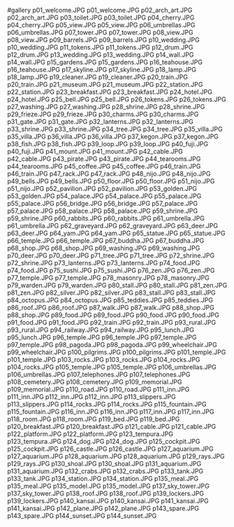 #gallery
p01_welcome.JPG	p01_welcome.JPG
p02_arch_art.JPG	p02_arch_art.JPG
p03_toilet.JPG	p03_toilet.JPG
p04_cherry.JPG	p04_cherry.JPG
p05_view.JPG	p05_view.JPG
p06_umbrellas.JPG	p06_umbrellas.JPG
p07_tower.JPG	p07_tower.JPG
p08_view.JPG	p08_view.JPG
p09_barrels.JPG	p09_barrels.JPG
p10_wedding.JPG	p10_wedding.JPG
p11_tokens.JPG	p11_tokens.JPG
p12_drum.JPG	p12_drum.JPG
p13_wedding.JPG	p13_wedding.JPG
p14_wall.JPG	p14_wall.JPG
p15_gardens.JPG	p15_gardens.JPG
p16_teahouse.JPG	p16_teahouse.JPG
p17_skyline.JPG	p17_skyline.JPG
p18_lamp.JPG	p18_lamp.JPG
p19_cleaner.JPG	p19_cleaner.JPG
p20_train.JPG	p20_train.JPG
p21_museum.JPG	p21_museum.JPG
p22_station.JPG	p22_station.JPG
p23_breakfast.JPG	p23_breakfast.JPG
p24_hotel.JPG	p24_hotel.JPG
p25_bell.JPG	p25_bell.JPG
p26_tokens.JPG	p26_tokens.JPG
p27_washing.JPG	p27_washing.JPG
p28_shrine.JPG	p28_shrine.JPG
p29_frieze.JPG	p29_frieze.JPG
p30_charms.JPG	p30_charms.JPG
p31_gate.JPG	p31_gate.JPG
p32_lanterns.JPG	p32_lanterns.JPG
p33_shrine.JPG	p33_shrine.JPG
p34_tree.JPG	p34_tree.JPG
p35_villa.JPG	p35_villa.JPG
p36_villa.JPG	p36_villa.JPG
p37_kegon.JPG	p37_kegon.JPG
p38_fish.JPG	p38_fish.JPG
p39_loop.JPG	p39_loop.JPG
p40_fuji.JPG	p40_fuji.JPG
p41_mount.JPG	p41_mount.JPG
p42_cable.JPG	p42_cable.JPG
p43_pirate.JPG	p43_pirate.JPG
p44_tearooms.JPG	p44_tearooms.JPG
p45_coffee.JPG	p45_coffee.JPG
p46_train.JPG	p46_train.JPG
p47_rack.JPG	p47_rack.JPG
p48_nijo.JPG	p48_nijo.JPG
p49_bells.JPG	p49_bells.JPG
p50_floor.JPG	p50_floor.JPG
p51_nijo.JPG	p51_nijo.JPG
p52_pavilion.JPG	p52_pavilion.JPG
p53_golden.JPG	p53_golden.JPG
p54_palace.JPG	p54_palace.JPG
p55_palace.JPG	p55_palace.JPG
p56_bridge.JPG	p56_bridge.JPG
p57_palace.JPG	p57_palace.JPG
p58_palace.JPG	p58_palace.JPG
p59_shrine.JPG	p59_shrine.JPG
p60_rabbits.JPG	p60_rabbits.JPG
p61_umbrella.JPG	p61_umbrella.JPG
p62_graveyard.JPG	p62_graveyard.JPG
p63_deer.JPG	p63_deer.JPG
p64_yam.JPG	p64_yam.JPG
p65_statue.JPG	p65_statue.JPG
p66_temple.JPG	p66_temple.JPG
p67_buddha.JPG	p67_buddha.JPG
p68_shop.JPG	p68_shop.JPG
p69_washing.JPG	p69_washing.JPG
p70_deer.JPG	p70_deer.JPG
p71_tree.JPG	p71_tree.JPG
p72_shrine.JPG	p72_shrine.JPG
p73_lanterns.JPG	p73_lanterns.JPG
p74_food.JPG	p74_food.JPG
p75_sushi.JPG	p75_sushi.JPG
p76_zen.JPG	p76_zen.JPG
p77_temple.JPG	p77_temple.JPG
p78_masonry.JPG	p78_masonry.JPG
p79_warden.JPG	p79_warden.JPG
p80_stall.JPG	p80_stall.JPG
p81_zen.JPG	p81_zen.JPG
p82_silver.JPG	p82_silver.JPG
p83_stall.JPG	p83_stall.JPG
p84_octopus.JPG	p84_octopus.JPG
p85_teddies.JPG	p85_teddies.JPG
p86_roof.JPG	p86_roof.JPG
p87_walk.JPG	p87_walk.JPG
p88_shop.JPG	p88_shop.JPG
p89_food.JPG	p89_food.JPG
p90_food.JPG	p90_food.JPG
p91_food.JPG	p91_food.JPG
p92_train.JPG	p92_train.JPG
p93_rural.JPG	p93_rural.JPG
p94_railway.JPG	p94_railway.JPG
p95_lunch.JPG	p95_lunch.JPG
p96_temple.JPG	p96_temple.JPG
p97_temple.JPG	p97_temple.JPG
p98_pagoda.JPG	p98_pagoda.JPG
p99_wheelchair.JPG	p99_wheelchair.JPG
p100_pilgrims.JPG	p100_pilgrims.JPG
p101_temple.JPG	p101_temple.JPG
p103_rocks.JPG	p103_rocks.JPG
p104_rocks.JPG	p104_rocks.JPG
p105_temple.JPG	p105_temple.JPG
p106_umbrellas.JPG	p106_umbrellas.JPG
p107_telephones.JPG	p107_telephones.JPG
p108_cemetery.JPG	p108_cemetery.JPG
p109_memorial.JPG	p109_memorial.JPG
p110_road.JPG	p110_road.JPG
p111_inn.JPG	p111_inn.JPG
p112_inn.JPG	p112_inn.JPG
p113_slippers.JPG	p113_slippers.JPG
p114_rocks.JPG	p114_rocks.JPG
p115_fountain.JPG	p115_fountain.JPG
p116_inn.JPG	p116_inn.JPG
p117_inn.JPG	p117_inn.JPG
p118_room.JPG	p118_room.JPG
p119_bed.JPG	p119_bed.JPG
p120_breakfast.JPG	p120_breakfast.JPG
p121_cable.JPG	p121_cable.JPG
p122_platform.JPG	p122_platform.JPG
p123_tempura.JPG	p123_tempura.JPG
p124_dog.JPG	p124_dog.JPG
p125_cockpit.JPG	p125_cockpit.JPG
p126_castle.JPG	p126_castle.JPG
p127_aquarium.JPG	p127_aquarium.JPG
p128_aquarium.JPG	p128_aquarium.JPG
p129_rays.JPG	p129_rays.JPG
p130_shoal.JPG	p130_shoal.JPG
p131_aquarium.JPG	p131_aquarium.JPG
p132_crabs.JPG	p132_crabs.JPG
p133_tank.JPG	p133_tank.JPG
p134_station.JPG	p134_station.JPG
p135_meal.JPG	p135_meal.JPG
p135_model.JPG	p135_model.JPG
p137_sky_tower.JPG	p137_sky_tower.JPG
p138_roof.JPG	p138_roof.JPG
p139_lockers.JPG	p139_lockers.JPG
p140_kansai.JPG	p140_kansai.JPG
p141_kansai.JPG	p141_kansai.JPG
p142_plane.JPG	p142_plane.JPG
p143_spare.JPG	p143_spare.JPG
p144_sunset.JPG	p144_sunset.JPG
